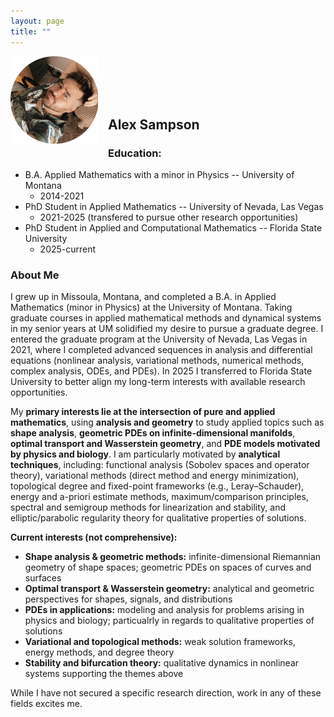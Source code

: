 ```yaml
---
layout: page
title: ""
---
```


<img align="left" src="assets/images/ProfilePick1.png" alt="My Image" style="width:140px; height:auto; float:left; margin:0 1rem 1rem 0;"> 


<br><br><br><br>




## Alex Sampson

### Education:
* B.A. Applied Mathematics with a minor in Physics -- University of Montana
  * 2014-2021
* PhD Student in Applied Mathematics -- University of Nevada, Las Vegas
  * 2021-2025 (transfered to pursue other research opportunities)
* PhD Student in Applied and Computational Mathematics -- Florida State University
  * 2025-current
 
### About Me
   I grew up in Missoula, Montana, and completed a B.A. in Applied Mathematics (minor in Physics) at the University of Montana. Taking graduate courses in applied mathematical methods and dynamical systems in my senior years at UM solidified my desire to pursue a graduate degree. I entered the graduate program at the University of Nevada, Las Vegas in 2021, where I completed advanced sequences in analysis and differential equations (nonlinear analysis, variational methods, numerical methods, complex analysis, ODEs, and PDEs). In 2025 I transferred to Florida State University to better align my long-term interests with available research opportunities.

   My **primary interests lie at the intersection of pure and applied mathematics**, using **analysis and geometry** to study applied topics such as **shape analysis**, **geometric PDEs on infinite-dimensional manifolds**, **optimal transport and Wasserstein geometry**, and **PDE models motivated by physics and biology**. I am particularly motivated by **analytical techniques**, including: functional analysis (Sobolev spaces and operator theory), variational methods (direct method and energy minimization), topological degree and fixed-point frameworks (e.g., Leray–Schauder), energy and a-priori estimate methods, maximum/comparison principles, spectral and semigroup methods for linearization and stability, and elliptic/parabolic regularity theory for qualitative properties of solutions.

**Current interests (not comprehensive):**
- **Shape analysis & geometric methods:** infinite-dimensional Riemannian geometry of shape spaces; geometric PDEs on spaces of curves and surfaces  <br>
- **Optimal transport & Wasserstein geometry:** analytical and geometric perspectives for shapes, signals, and distributions  <br>
- **PDEs in applications:** modeling and analysis for problems arising in physics and biology; particualrly in regards to qualitative properties of solutions  <br>
- **Variational and topological methods:** weak solution frameworks, energy methods, and degree theory <br> 
- **Stability and bifurcation theory:** qualitative dynamics in nonlinear systems supporting the themes above <br>

While I have not secured a specific research direction, work in any of these fields excites me.
